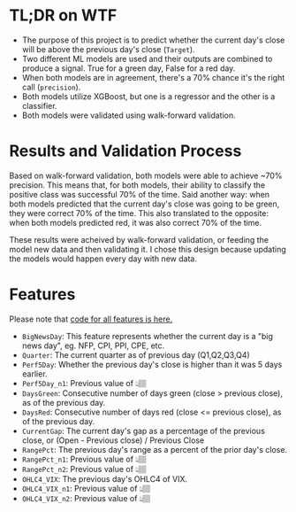 # TL;DR on WTF
- The purpose of this project is to predict whether the current day's close will be above the previous day's close (`Target`).
- Two different ML models are used and their outputs are combined to produce a signal. True for a green day, False for a red day. 
- When both models are in agreement, there's a 70% chance it's the right call (`precision`).
- Both models utilize XGBoost, but one is a regressor and the other is a classifier.
- Both models were validated using walk-forward validation. 

# Results and Validation Process
Based on walk-forward validation, both models were able to achieve ~70% precision. This means that, for both models, their ability to classify the positive class was successful 70% of the time. Said another way: when both models predicted that the current day's close was going to be green, they were correct 70% of the time. This also translated to the opposite: when both models predicted red, it was also correct 70% of the time. 

These results were acheived by walk-forward validation, or feeding the model new data and then validating it. I chose this design because updating the models would happen every day with new data. 

# Features
Please note that [code for all features is here.](dev_model.ipynb#feature-development)
- `BigNewsDay`: This feature represents whether the current day is a "big news day", eg. NFP, CPI, PPI, CPE, etc. 
- `Quarter`: The current quarter as of previous day (Q1,Q2,Q3,Q4) 
- `Perf5Day`: Whether the previous day's close is higher than it was 5 days earlier.
- `Perf5Day_n1`: Previous value of 👆🏽
- `DaysGreen`: Consecutive number of days green (close > previous close), as of the previous day.
- `DaysRed`: Consecutive number of days red (close <= previous close), as of the previous day.
- `CurrentGap`: The current day's gap as a percentage of the previous close, or (Open - Previous close) / Previous Close
- `RangePct`: The previous day's range as a percent of the prior day's close.
- `RangePct_n1`: Previous value of 👆🏽
- `RangePct_n2`: Previous value of 👆🏽
- `OHLC4_VIX`: The previous day's OHLC4 of VIX.
- `OHLC4_VIX_n1`: Previous value of 👆🏽
- `OHLC4_VIX_n2`: Previous value of 👆🏽